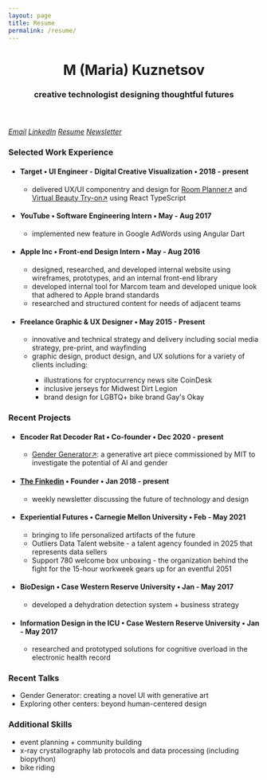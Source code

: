 ```yaml
---
layout: page
title: Resume
permalink: /resume/
---
```

<body>
  <main>
    <header>
      <h1>M (Maria) Kuznetsov</h1>
      <h3 class="byline">creative technologist designing thoughtful futures</h3>
    </header>
    <aside>
      <address>
        <a href="mailto:hi.m.kuznetsov@gmail.com">Email</a>
        <a href="//linkedin.com/in/mariakuz">LinkedIn</a>
        <a href="//tinyurl.com/m-kuznet-resume">Resume</a>
        <!-- <a href="//github.com/mariakuz/">Github</a> -->
        <a href="#finkedin">Newsletter</a>
      </address>
    </aside>
    <section>
      <h3>Selected Work Experience</h3>
      <ul>
        <li>
          <h4>Target • UI Engineer - Digital Creative Visualization • 2018 - present</h4>
          <ul>
            <li>delivered UX/UI componentry and design for <a href="https://www.target.com/room-planner/outdoor" target="_blank">Room Planner↗️</a> and <a href="https://www.target.com/p/morphe-x-lisa-frank-35b-by-lisa-frank-artistry-palette-10-7oz-ulta-beauty/-/A-82850215#lnk=sametab" target="_blank">Virtual Beauty Try-on↗️</a> using React
              TypeScript</li>
          </ul>
        </li>
        <li>
          <h4>YouTube • Software Engineering Intern • May - Aug 2017</h4>
          <ul>
            <li>implemented new feature in Google AdWords using Angular Dart</li>
          </ul>
        </li>
        <li>
          <h4>Apple Inc • Front-end Design Intern • May - Aug 2016</h4>
          <ul>
            <li>designed, researched, and developed internal website using
              wireframes, prototypes, and an internal front-end library</li>
            <li>developed internal tool for Marcom team and developed unique
              look that adhered to Apple brand standards</li>
            <li>researched and structured content for needs of adjacent teams</li>
          </ul>
        </li>
        <li>
          <h4>Freelance Graphic & UX Designer • May 2015 - Present</h4>
          <ul>
            <li>innovative and technical strategy and delivery including social media strategy, pre-print, and
              wayfinding</li>
            <li>graphic design, product design, and UX solutions for a variety of clients including:</li>
            <ul>
              <li>illustrations for cryptocurrency news site CoinDesk</li>
              <li>inclusive jerseys for Midwest Dirt Legion</li>
              <li>brand design for LGBTQ+ bike brand Gay's Okay</li>
            </ul>
          </ul>
        </li>
      </ul>
      <section>
        <h3>Recent Projects</h3>
        <ul>
          <li>
            <h4>Encoder Rat Decoder Rat • Co-founder • Dec 2020 - present</h4>
            <ul>
              <li><a href="https://github.com/encoder-rat-decoder-rat/gender-generator" target="_blank">Gender Generator↗️</a>: a generative art piece commissioned by MIT to investigate the potential of AI and
                gender</li>
            </ul>
          </li>
          <li>
            <h4><a href="#finkedin">The Finkedin</a> • Founder • Jan 2018 - present</h4>
            <ul>
              <li>weekly newsletter discussing the future of technology and design</li>
            </ul>
          </li>
          <li>
            <h4>Experiential Futures • Carnegie Mellon University • Feb - May 2021</h4>
            <ul>
              <li>bringing to life personalized artifacts of the future</li>
              <li>Outliers Data Talent website - a talent agency founded in 2025 that represents data sellers</li>
              <li>Support 780 welcome box unboxing - the organization behind the fight for the 15-hour workweek gears up
                for an eventful 2051</li>
            </ul>
          </li>
          <li>
            <h4>BioDesign • Case Western Reserve University • Jan - May 2017</h4>
            <ul>
              <li>developed a dehydration detection system + business strategy</li>
            </ul>
          </li>
          <li>
            <h4>Information Design in the ICU • Case Western Reserve University • Jan - May 2017</h4>
            <ul>
              <li>researched and prototyped solutions for cognitive overload in the electronic health record</li>
            </ul>
          </li>
        </ul>
      </section>
      <section>
        <h3>Recent Talks</h3>
        <ul>
          <li>Gender Generator: creating a novel UI with generative art</li>
          <li>Exploring other centers: beyond human-centered design</li>
        </ul>
      </section>
      <section>
        <h3>Additional Skills</h3>
        <ul>
          <li>event planning + community building</li>
          <li>x-ray crystallography lab protocols and data processing (including biopython)</li>
          <li>bike riding</li>
        </ul>
      </section>
        </main>
  <script src="./index.js"></script>
</body>

